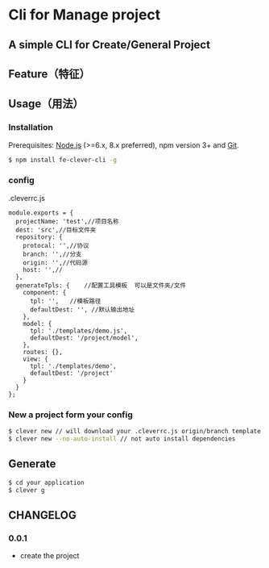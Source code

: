 # Cli for Manage project

## A simple CLI for Create/General Project

<!-- badges section. -->


## Feature（特征）

## Usage（用法）

### Installation

Prerequisites: [Node.js](https://nodejs.org/en/) (>=6.x, 8.x preferred), npm
version 3+ and [Git](https://git-scm.com/).

```bash
$ npm install fe-clever-cli -g
```
### config 
.cleverrc.js
```
module.exports = {
  projectName: 'test',//项目名称
  dest: 'src',//目标文件夹
  repository: {
    protocal: '',//协议
    branch: '',//分支
    origin: '',//代码源
    host: '',//
  },
  generateTpls: {    //配置工具模板  可以是文件夹/文件
    component: {
      tpl: '',   //模板路径
      defaultDest: '', //默认输出地址
    },
    model: {
      tpl: './templates/demo.js',
      defaultDest: '/project/model',
    },
    routes: {},
    view: {
      tpl: './templates/demo',
      defaultDest: '/project'
    }
  }
};
```

### New a project form your config

```bash
$ clever new // will download your .cleverrc.js origin/branch template
$ clever new --no-auto-install // not auto install dependencies
```

## Generate

```bash
$ cd your application
$ clever g
```

## CHANGELOG

### 0.0.1

* create the project